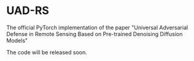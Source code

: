 # UAD-RS
The official PyTorch implementation of the paper "Universal Adversarial Defense in Remote Sensing Based on Pre-trained Denoising Diffusion Models"

The code will be released soon.